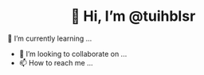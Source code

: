 <h1 align="center">👋 Hi, I’m @tuihblsr </h1>

🌱 I’m currently learning ...
- 💞️ I’m looking to collaborate on ...
- 📫 How to reach me ...
